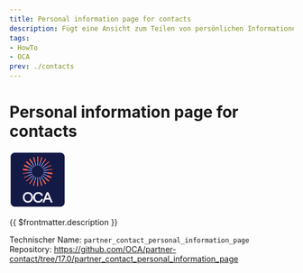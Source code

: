 ```yaml
---
title: Personal information page for contacts
description: Fügt eine Ansicht zum Teilen von persönlichen Informationen hinzu.
tags:
- HowTo
- OCA
prev: ./contacts
---
```

# Personal information page for contacts
![icon_oca_app](attachments/icon_oca_app.png)

{{ $frontmatter.description }}

Technischer Name: `partner_contact_personal_information_page`\
Repository: <https://github.com/OCA/partner-contact/tree/17.0/partner_contact_personal_information_page>
